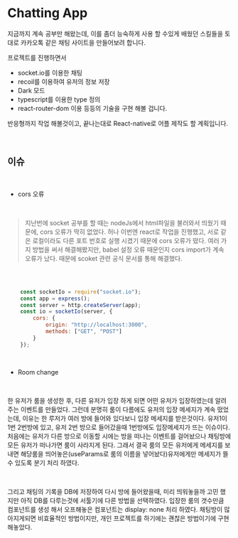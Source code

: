 # Chatting App

지금까지 계속 공부만 해왔는데, 이를 좀더 능숙하게 사용 할 수있게 배웠던 스킬들을 토대로 카카오톡 같은 채팅 사이트을 만들어보려 합니다.

프로젝트를 진행하면서

-   socket.io를 이용한 채팅
-   recoil를 이용하여 유저의 정보 저장
-   Dark 모드
-   typescript를 이용한 type 정의
-   react-router-dom 이용
    등등의 기술을 구현 해볼 겁니다.

반응형까지 작업 해볼것이고, 끝나는대로 React-native로 어플 제작도 할 계획입니다.

<br />

## 이슈

<br />

-   cors 오류

<br />

> 지난번에 socket 공부를 할 때는 nodeJs에서 html파일을 불러와서 띄웠기 때문에, cors 오류가 딱히 없었다. 허나 이번엔 react로 작업을 진행했고, 서로 같은 로컬이라도 다른 포트 번호로 실행 시켰기 때문에 cors 오류가 떴다. 여러 가지 방법을 써서 해결해봤지만, babel 설정 오류 때문인지 cors import가 계속 오류가 났다. 때문에 scoket 관련 공식 문서를 통해 해결했다.

<br />

```server.js

    const socketIo = require("socket.io");
    const app = express();
    const server = http.createServer(app);
    const io = socketIo(server, {
        cors: {
            origin: "http://localhost:3000",
            methods: ["GET", "POST"]
        }
    });

```

<br />

-   Room change

<br />

한 유저가 룸을 생성한 후, 다른 유저가 입장 하게 되면 어떤 유저가 입장하였는데 알려주는 이벤트를 만들었다. 그런데 분명히 룸이 다름에도 유저의 입장 메세지가 계속 떴었는데, 이유는 한 루저가 여러 방에 들어와 있다보니 입장 메세지를 받은것이다. 유저1이 1번 2번방에 있고, 유저 2번 방으로 들어갔을때 1번방에도 입장메세지가 뜨는 이슈이다. 처음에는 유저가 다른 방으로 이동할 시에는 방을 떠나는 이벤트를 걸어놨으나 채팅방에 모든 유저가 떠나가면 룸이 사라지게 된다. 그래서 결국 룸의 모든 유저에게 메세지를 보내면 해당룸을 띄어놓은(useParams로 룸의 이름을 넣어놨다)유저에게만 메세지가 뜰수 있도록 분기 처리 하였다.

<br />

그리고 채팅의 기록을 DB에 저장하여 다시 방에 들어왔을때, 미리 띄워놓을까 고민 했지만 아직 DB를 다루는것에 서툴기에 다른 방법을 선택하였다.
입장한 룸의 갯수만큼 컴포넌트를 생성 해서 오프해놓은 컴포넌트는 display: none 처리 하였다.
채팅방이 많아지게되면 비효율적인 방법이지만, 개인 프로젝트를 하기에는 괜찮은 방법이기에 구현 해놓았다.
